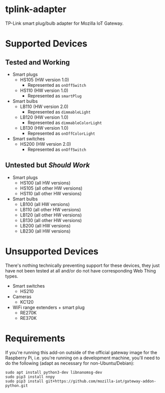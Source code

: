 # tplink-adapter

TP-Link smart plug/bulb adapter for Mozilla IoT Gateway.

# Supported Devices

## Tested and Working

* Smart plugs
    * HS105 (HW version 1.0)
        * Represented as `onOffSwitch`
    * HS110 (HW version 1.0)
        * Represented as `smartPlug`
* Smart bulbs
    * LB110 (HW version 2.0)
        * Represented as `dimmableLight`
    * LB120 (HW version 1.0)
        * Represented as `dimmableColorLight`
    * LB130 (HW version 1.0)
        * Represented as `onOffColorLight`
* Smart switches
    * HS200 (HW version 2.0)
        * Represented as `onOffSwitch`

## Untested but _Should Work_

* Smart plugs
    * HS100 (all HW versions)
    * HS105 (all other HW versions)
    * HS110 (all other HW versions)
* Smart bulbs
    * LB100 (all HW versions)
    * LB110 (all other HW versions)
    * LB120 (all other HW versions)
    * LB130 (all other HW versions)
    * LB200 (all HW versions)
    * LB230 (all HW versions)

# Unsupported Devices

There's nothing technically preventing support for these devices, they just have not been tested at all and/or do not have corresponding Web Thing types.

* Smart switches
    * HS210
* Cameras
    * KC120
* WiFi range extenders + smart plug
    * RE270K
    * RE370K

# Requirements

If you're running this add-on outside of the official gateway image for the Raspberry Pi, i.e. you're running on a development machine, you'll need to do the following (adapt as necessary for non-Ubuntu/Debian):

```
sudo apt install python3-dev libnanomsg-dev
sudo pip3 install nnpy
sudo pip3 install git+https://github.com/mozilla-iot/gateway-addon-python.git
```
